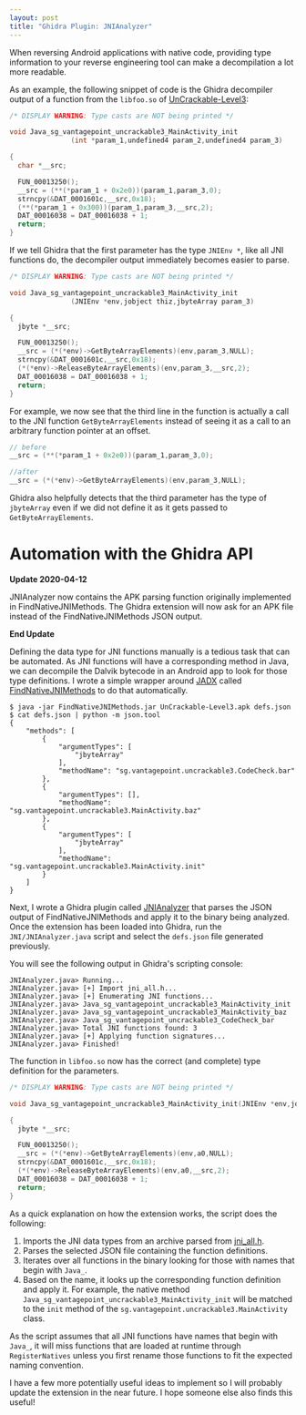 ```yaml
---
layout: post
title: "Ghidra Plugin: JNIAnalyzer"
---
```


When reversing Android applications with native code, providing type
information to your reverse engineering tool can make a decompilation a lot
more readable.

As an example, the following snippet of code is the Ghidra decompiler output of
a function from the `libfoo.so` of [UnCrackable-Level3][uncrackable-3]:

```c
/* DISPLAY WARNING: Type casts are NOT being printed */

void Java_sg_vantagepoint_uncrackable3_MainActivity_init
               (int *param_1,undefined4 param_2,undefined4 param_3)

{
  char *__src;

  FUN_00013250();
  __src = (**(*param_1 + 0x2e0))(param_1,param_3,0);
  strncpy(&DAT_0001601c,__src,0x18);
  (**(*param_1 + 0x300))(param_1,param_3,__src,2);
  DAT_00016038 = DAT_00016038 + 1;
  return;
}
```

If we tell Ghidra that the first parameter has the type `JNIEnv *`, like all
JNI functions do, the decompiler output immediately becomes easier to parse.

```c
/* DISPLAY WARNING: Type casts are NOT being printed */

void Java_sg_vantagepoint_uncrackable3_MainActivity_init
               (JNIEnv *env,jobject thiz,jbyteArray param_3)

{
  jbyte *__src;

  FUN_00013250();
  __src = (*(*env)->GetByteArrayElements)(env,param_3,NULL);
  strncpy(&DAT_0001601c,__src,0x18);
  (*(*env)->ReleaseByteArrayElements)(env,param_3,__src,2);
  DAT_00016038 = DAT_00016038 + 1;
  return;
}
```

For example, we now see that the third line in the function is actually a call
to the JNI function `GetByteArrayElements` instead of seeing it as a call to an
arbitrary function pointer at an offset.

```c
// before
__src = (**(*param_1 + 0x2e0))(param_1,param_3,0);

//after
__src = (*(*env)->GetByteArrayElements)(env,param_3,NULL);
```

Ghidra also helpfully detects that the third parameter has the type of
`jbyteArray` even if we did not define it as it gets passed to
`GetByteArrayElements`.

# Automation with the Ghidra API

**Update 2020-04-12**

JNIAnalyzer now contains the APK parsing function originally implemented in
FindNativeJNIMethods. The Ghidra extension will now ask for an APK file instead
of the FindNativeJNIMethods JSON output.

**End Update**

Defining the data type for JNI functions manually is a tedious task that can be
automated. As JNI functions will have a corresponding method in Java, we can
decompile the Dalvik bytecode in an Android app to look for those type
definitions. I wrote a simple wrapper around [JADX][jadx] called
[FindNativeJNIMethods][FindNativeJNIMethods] to do that automatically.

```shell
$ java -jar FindNativeJNIMethods.jar UnCrackable-Level3.apk defs.json
$ cat defs.json | python -m json.tool
{
    "methods": [
        {
            "argumentTypes": [
                "jbyteArray"
            ],
            "methodName": "sg.vantagepoint.uncrackable3.CodeCheck.bar"
        },
        {
            "argumentTypes": [],
            "methodName": "sg.vantagepoint.uncrackable3.MainActivity.baz"
        },
        {
            "argumentTypes": [
                "jbyteArray"
            ],
            "methodName": "sg.vantagepoint.uncrackable3.MainActivity.init"
        }
    ]
}
```

Next, I wrote a Ghidra plugin called [JNIAnalyzer][JNIAnalyzer] that parses
the JSON output of FindNativeJNIMethods and apply it to the binary being
analyzed. Once the extension has been loaded into Ghidra, run the
`JNI/JNIAnalyzer.java` script and select the `defs.json` file generated
previously.

You will see the following output in Ghidra's scripting console:

```shell
JNIAnalyzer.java> Running...
JNIAnalyzer.java> [+] Import jni_all.h...
JNIAnalyzer.java> [+] Enumerating JNI functions...
JNIAnalyzer.java> Java_sg_vantagepoint_uncrackable3_MainActivity_init
JNIAnalyzer.java> Java_sg_vantagepoint_uncrackable3_MainActivity_baz
JNIAnalyzer.java> Java_sg_vantagepoint_uncrackable3_CodeCheck_bar
JNIAnalyzer.java> Total JNI functions found: 3
JNIAnalyzer.java> [+] Applying function signatures...
JNIAnalyzer.java> Finished!
```

The function in `libfoo.so` now has the correct (and complete) type definition
for the parameters.

```c
/* DISPLAY WARNING: Type casts are NOT being printed */

void Java_sg_vantagepoint_uncrackable3_MainActivity_init(JNIEnv *env,jobject thiz,jbyteArray a0)

{
  jbyte *__src;

  FUN_00013250();
  __src = (*(*env)->GetByteArrayElements)(env,a0,NULL);
  strncpy(&DAT_0001601c,__src,0x18);
  (*(*env)->ReleaseByteArrayElements)(env,a0,__src,2);
  DAT_00016038 = DAT_00016038 + 1;
  return;
}
```

As a quick explanation on how the extension works, the script does the
following:

1. Imports the JNI data types from an archive parsed from
[jni_all.h][jni_all.h].
2. Parses the selected JSON file containing the function definitions.
3. Iterates over all functions in the binary looking for those with names that
begin with `Java_`.
4. Based on the name, it looks up the corresponding function definition and
apply it. For example, the native method
`Java_sg_vantagepoint_uncrackable3_MainActivity_init` will be matched to the
`init` method of the `sg.vantagepoint.uncrackable3.MainActivity` class.


As the script assumes that all JNI functions have names that begin with
`Java_`, it will miss functions that are loaded at runtime through
`RegisterNatives` unless you first rename those functions to fit the expected
naming convention.

I have a few more potentially useful ideas to implement so I will probably
update the extension in the near future. I hope someone else also finds this
useful!

[uncrackable-3]: https://github.com/OWASP/owasp-mstg/blob/master/Crackmes/Android/Level_03/UnCrackable-Level3.apk
[jadx]: https://github.com/skylot/jadx
[FindNativeJNIMethods]: https://github.com/Ayrx/FindNativeJNIMethods
[JNIAnalyzer]: https://github.com/Ayrx/JNIAnalyzer
[jni_all.h]: https://gist.github.com/Jinmo/048776db75067dcd6c57f1154e65b868
